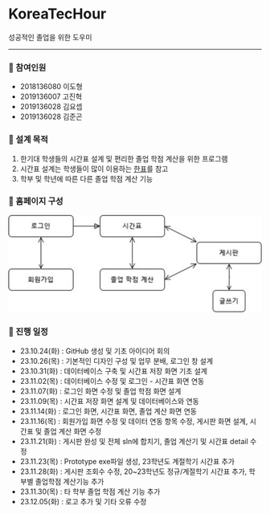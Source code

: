 # KoreaTecHour
성공적인 졸업을 위한 도우미

---
### 👥 참여인원
- 2018136080 이도형
- 2019136007 고진혁
- 2019136028 김요셉
- 2019136028 김준곤


### 📁 설계 목적
1. 한기대 학생들의 시간표 설계 및 편리한 졸업 학점 계산을 위한 프로그램
2. 시간표 설계는 학생들이 많이 이용하는 [한표](https://hanpyo.com/)를 참고
3. 학부 및 학년에 따른 다른 졸업 학점 계산 기능

### 📜 홈페이지 구성
![HomePage Preview](image.png)

### 📆 진행 일정
- 23.10.24(화) : GitHub 생성 및 기초 아이디어 회의
- 23.10.26(목) : 기본적인 디자인 구성 및 업무 분배, 로그인 창 설계
- 23.10.31(화) : 데이터베이스 구축 및 시간표 저장 화면 기초 설계
- 23.11.02(목) : 데이터베이스 수정 및 로그인 - 시간표 화면 연동
- 23.11.07(화) : 로그인 화면 수정 및 졸업 학점 화면 설계
- 23.11.09(목) : 시간표 저장 화면 설계 및 데이터베이스와 연동
- 23.11.14(화) : 로그인 화면, 시간표 화면, 졸업 계산 화면 연동
- 23.11.16(목) : 회원가입 화면 수정 및 데이터 연동 항목 수정, 게시판 화면 설계, 시간표 및 졸업 계산 화면 수정
- 23.11.21(화) : 게시판 완성 및 전체 sln에 합치기, 졸업 계산기 및 시간표 detail 수정
- 23.11.23(목) : Prototype exe파일 생성, 23학년도 계절학기 시간표 추가
- 23.11.28(화) : 게시판 조회수 수정, 20~23학년도 정규/계절학기 시간표 추가, 학부별 졸업학점 계산기능 추가
- 23.11.30(목) : 타 학부 졸업 학점 계산 기능 추가
- 23.12.05(화) : 로고 추가 및 기타 오류 수정

